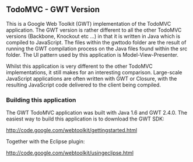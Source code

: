 ## TodoMVC - GWT Version

This is a Google Web Toolkit (GWT) implementation of the TodoMVC application. The GWT version
is rather different to all the other TodoMVC versions (Backbone, Knockout etc ...) in that it is
written in Java which is compiled to JavaScript. The files within the gwttodo folder are the result
of running the GWT compilation process on the Java files found within the src folder. The UI
pattern used by this application is Model-View-Presenter.

Whilst this application is very different to the other TodoMVC implementations, it still makes for 
an interesting comparison. Large-scale JavaScript applications are often written with GWT or Closure,
with the resulting JavaScript code delivered to the client being compiled. 

### Building this application

The GWT TodoMVC application was built with Java 1.6 and GWT 2.4.0. The easiest way to build this application
is to download the GWT SDK:

http://code.google.com/webtoolkit/gettingstarted.html

Together with the Eclipse plugin:

http://code.google.com/webtoolkit/usingeclipse.html

